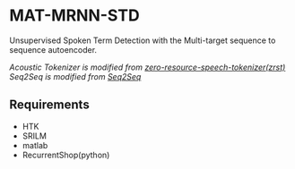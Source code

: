 # MAT-MRNN-STD
Unsupervised Spoken Term Detection with the Multi-target sequence to sequence autoencoder. 
  
*Acoustic Tokenizer is modified from [zero-resource-speech-tokenizer(zrst)](https://github.com/C2Tao/zrst)*  
*Seq2Seq is modified from [Seq2Seq](https://github.com/farizrahman4u/seq2seq)*

## Requirements
* HTK
* SRILM
* matlab
* RecurrentShop(python)
